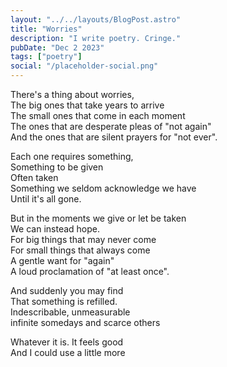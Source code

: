 ```yaml
---
layout: "../../layouts/BlogPost.astro"
title: "Worries"
description: "I write poetry. Cringe."
pubDate: "Dec 2 2023"
tags: ["poetry"]
social: "/placeholder-social.png"
---
```


There's a thing about worries,<br>
The big ones that take years to arrive<br>
The small ones that come in each moment<br>
The ones that are desperate pleas of "not again"<br>
And the ones that are silent prayers for "not ever".

Each one requires something,<br>
Something to be given<br>
Often taken<br>
Something we seldom acknowledge we have<br>
Until it's all gone.

But in the moments we give or let be taken<br>
We can instead hope.<br>
For big things that may never come<br>
For small things that always come<br>
A gentle want for "again"<br>
A loud proclamation of "at least once".

And suddenly you may find<br>
That something is refilled.<br>
Indescribable, unmeasurable<br>
infinite somedays and scarce others

Whatever it is. It feels good<br>
And I could use a little more